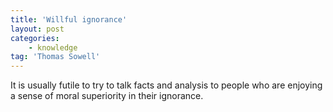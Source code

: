 ```yaml
---
title: 'Willful ignorance'
layout: post
categories:
    - knowledge
tag: 'Thomas Sowell'
---
```


It is usually futile to try to talk facts and analysis to people who are enjoying a sense of moral superiority in their ignorance.
